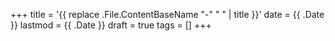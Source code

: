 +++
title = '{{ replace .File.ContentBaseName "-" " " | title }}'
date = {{ .Date }}
lastmod = {{ .Date }}
draft = true
tags = []
+++
